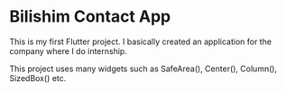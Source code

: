 # Bilishim Contact App

This is my first Flutter project. I basically created an application for the company where I do internship.

This project uses many widgets such as SafeArea(), Center(), Column(), SizedBox() etc.

